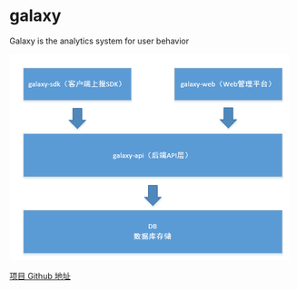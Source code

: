 # galaxy

Galaxy is the analytics system for user behavior

![Structure](images/structure.png)

[项目 Github 地址](https://github.com/NESC-Graviton/galaxy)
